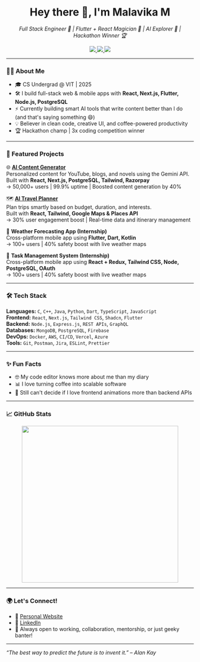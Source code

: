<h1 align="center">Hey there 👋, I'm Malavika M</h1>
<p align="center">
  <em>Full Stack Engineer 🚀 | Flutter + React Magician 🎨 | AI Explorer 🤖 | Hackathon Winner 🏆</em>
</p>

<p align="center">
  <a href="https://www.linkedin.com/in/malavikam20" target="_blank">
    <img src="https://img.shields.io/badge/-LinkedIn-blue?style=flat-square&logo=Linkedin&logoColor=white" />
  </a>
  <a href="https://malavikam20.github.io/" target="_blank">
    <img src="https://img.shields.io/badge/-Portfolio-ff69b4?style=flat-square&logo=Google-Chrome&logoColor=white" />
  </a>
  <a href="mailto:malavika.mv20@gmail.com">
    <img src="https://img.shields.io/badge/-Email-c14438?style=flat-square&logo=Gmail&logoColor=white" />
  </a>
</p>

---

### 👩‍💻 About Me

- 🎓 CS Undergrad @ VIT | 2025
- 🛠️ I build full-stack web & mobile apps with **React, Next.js, Flutter, Node.js, PostgreSQL**
- ⚡ Currently building smart AI tools that write content better than I do (and that's saying something 😄)
- 💡 Believer in clean code, creative UI, and coffee-powered productivity
- 🏆 Hackathon champ | 3x coding competition winner

---

### 🚀 Featured Projects

🌐 [**AI Content Generator**](https://newaicontenthere27.netlify.app)  
Personalized content for YouTube, blogs, and novels using the Gemini API.  
Built with **React, Next.js, PostgreSQL, Tailwind, Razorpay**  
→ 50,000+ users | 99.9% uptime | Boosted content generation by 40%

🗺️ [**AI Travel Planner**](https://takemethere20.netlify.app)  
Plan trips smartly based on budget, duration, and interests.  
Built with **React, Tailwind, Google Maps & Places API**  
→ 30% user engagement boost | Real-time data and itinerary management

📱 **Weather Forecasting App (Internship)**  
Cross-platform mobile app using **Flutter, Dart, Kotlin**  
→ 100+ users | 40% safety boost with live weather maps

📱 **Task Management System (Internship)**  
Cross-platform mobile app using **React + Redux, Tailwind CSS, Node, PostgreSQL, OAuth**  
→ 100+ users | 40% safety boost with live weather maps


---

### 🛠️ Tech Stack

**Languages:** `C`, `C++`, `Java`, `Python`, `Dart`, `TypeScript`, `JavaScript`  
**Frontend:** `React`, `Next.js`, `Tailwind CSS`, `Shadcn`, `Flutter`  
**Backend:** `Node.js`, `Express.js`, `REST APIs`, `GraphQL`  
**Databases:** `MongoDB`, `PostgreSQL`, `Firebase`  
**DevOps:** `Docker`, `AWS`, `CI/CD`, `Vercel`, `Azure`  
**Tools:** `Git`, `Postman`, `Jira`, `ESLint`, `Prettier`

---

### ✨ Fun Facts

- 🤓 My code editor knows more about me than my diary
- 📊 I love turning coffee into scalable software
- 🧠 Still can't decide if I love frontend animations more than backend APIs

---

### 📈 GitHub Stats

<p align="center">
  <img src="https://streak-stats.demolab.com?user=malavikam20&theme=tokyonight" width="420"/>
</p>

---

### 🌍 Let's Connect!

- 🧳 [Personal Website](https://malavikam20.github.io)
- 💼 [LinkedIn](https://www.linkedin.com/in/malavikam20)
- 💬 Always open to working, collaboration, mentorship, or just geeky banter!

---

_“The best way to predict the future is to invent it.” – Alan Kay_

